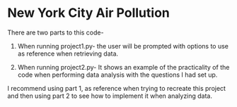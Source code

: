 # New York City Air Pollution

There are two parts to this code-

1. When running project1.py- the user will be prompted with options to use as reference when retrieving data.

2. When running project2.py- It shows an example of the practicality of the code when performing data analysis with the questions I had set up.

I recommend using part 1, as reference when trying to recreate this project and then using part 2 to see how to implement it when analyzing data.
